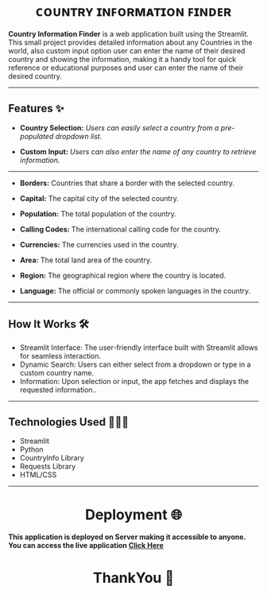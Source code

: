 <h1 align="center">ᴄᴏᴜɴᴛʀʏ ɪɴꜰᴏʀᴍᴀᴛɪᴏɴ ꜰɪɴᴅᴇʀ</h1>


**Country Information Finder** is a web application built using the Streamlit. This small project provides detailed information about any Countries in the world, also custom input option user can enter the name of their desired country and showing the information, making it a handy tool for quick reference or educational purposes and user can enter the name of their desired country.

--------------------------------------------------------------------------------------------------------------------------------------------------------------------------------------------








## **Features** ✨
- **Country Selection:** *Users can easily select a country from a pre-populated dropdown list.*

- **Custom Input:** *Users can also enter the name of any country to retrieve information.*

***************************************************************************************************************************************************************

- **Borders:** Countries that share a border with the selected country.

- **Capital:** The capital city of the selected country.

- **Population:** The total population of the country.

- **Calling Codes:** The international calling code for the country.

- **Currencies:** The currencies used in the country.

- **Area:** The total land area of the country.

- **Region:** The geographical region where the country is located.

- **Language:** The official or commonly spoken languages in the country.

<!-- Future Enhancements 🔮
Adding more data points like GDP, time zones, or neighboring countries.
Enhancing the UI with additional color schemes and visual effects.
Providing downloadable reports for selected countries. -->
------------------------------------------------------------------------------------------------------------------------------------------------------------------------------------

















## **How It Works** 🛠️
- Streamlit Interface: The user-friendly interface built with Streamlit allows for seamless interaction.
- Dynamic Search: Users can either select from a dropdown or type in a custom country name.
- Information: Upon selection or input, the app fetches and displays the requested information..

----------------------------------------------------------------------------------------------------------------------------------------------------------------------------------------












## **Technologies Used** 👨🏻‍💻

- Streamlit
- Python
- CountryInfo Library
- Requests Library
- HTML/CSS
------------------------------------------------------------------------------------------------------------------------------------------------------------------------------------













<h1 align="center">Deployment 🌐</h1> 

**This application is deployed on Server making it accessible to anyone. You can access the live application [Click Here](https://country-information-finder.streamlit.app/)**

<!--This application is deployed on Streamlit Community Cloud, making it accessible to anyone with an internet connection. You can access the live application here.-->











<h1 align="center">ThankYou 🙏</h1>
